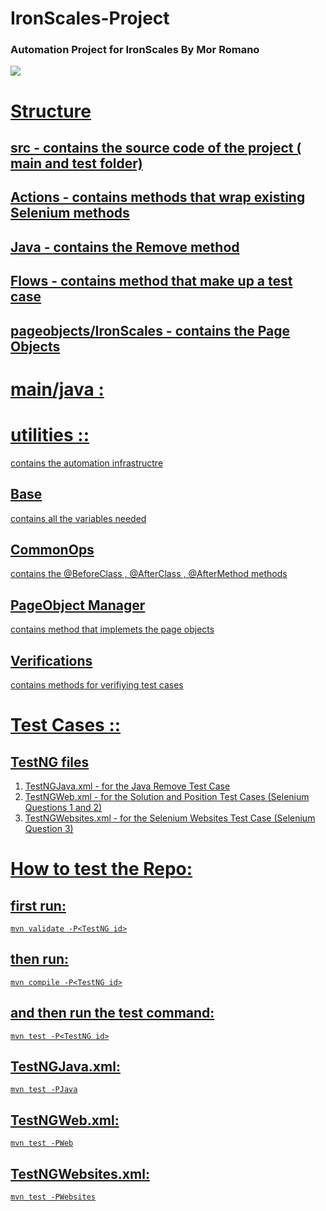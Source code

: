 # IronScales-Project 
### Automation Project for IronScales By Mor Romano 

<p>
  <a href = "https://ironscales.com/"/>
<img src="https://ironscales.com/hs-fs/hubfs/Icons%20and%20Logos/ironscales_logo_rectangle_2021.png?width=315&height=114&name=ironscales_logo_rectangle_2021.png"/>
  </p>
                       

# Structure
## src - contains the source code of the project ( main and test folder)
## Actions - contains methods that wrap existing Selenium methods
## Java - contains the Remove method
## Flows - contains method that make up a test case
## pageobjects/IronScales - contains the Page Objects

# main/java :

# utilities ::
contains the automation infrastructre

## Base
contains all the variables needed

## CommonOps
contains the @BeforeClass , @AfterClass , @AfterMethod methods

## PageObject Manager
contains method that implemets the page objects

## Verifications
contains methods for verifiying test cases

# Test Cases :: 

## TestNG files
1. TestNGJava.xml - for the Java Remove Test Case
2. TestNGWeb.xml - for the Solution and Position Test Cases (Selenium Questions 1 and 2)
3. TestNGWebsites.xml - for the Selenium Websites Test Case (Selenium Question 3)

# How to test the Repo:
## first run:
`
mvn validate -P<TestNG id>
`
## then run:
`
mvn compile -P<TestNG id>
`
## and then run the test command:
`
mvn test -P<TestNG id>
`

## TestNGJava.xml:

`
mvn test -PJava
`

## TestNGWeb.xml:

`
mvn test -PWeb
`

## TestNGWebsites.xml:

`
mvn test -PWebsites
`
